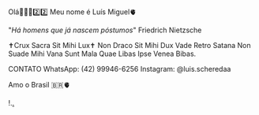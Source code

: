 Olá👋🇧🇷2️⃣2️⃣
Meu nome é Luís Miguel🫀

"_Há homens que já nascem póstumos_" Friedrich Nietzsche

✝️Crux Sacra Sit Mihi Lux✝️
 Non Draco Sit Mihi Dux
 Vade Retro Satana
 Non Suade Mihi Vana
 Sunt Mala Quae Libas
 Ipse Venea Bibas.
 
 CONTATO
WhatsApp: (42) 99946-6256
Instagram: @luis.scheredaa

Amo o Brasil 🇧🇷🫀

!.[.](https://media.tenor.com/nrKvoJ2i8_0AAAAC/bolsonaro-2018.gif)
